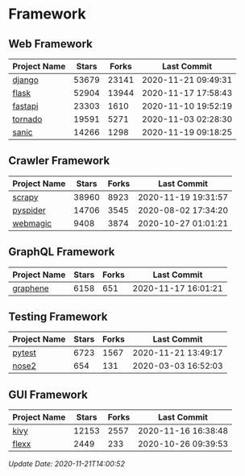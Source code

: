 # Framework

## Web Framework
| Project Name | Stars | Forks | Last Commit |
| ------------ | ----- | ----- | ----------- |
| [django](https://github.com/django/django) | 53679 | 23141 | 2020-11-21 09:49:31 |
| [flask](https://github.com/pallets/flask) | 52904 | 13944 | 2020-11-17 17:58:43 |
| [fastapi](https://github.com/tiangolo/fastapi) | 23303 | 1610 | 2020-11-10 19:52:19 |
| [tornado](https://github.com/tornadoweb/tornado) | 19591 | 5271 | 2020-11-03 02:28:30 |
| [sanic](https://github.com/huge-success/sanic) | 14266 | 1298 | 2020-11-19 09:18:25 |

## Crawler Framework
| Project Name | Stars | Forks | Last Commit |
| ------------ | ----- | ----- | ----------- |
| [scrapy](https://github.com/scrapy/scrapy) | 38960 | 8923 | 2020-11-19 19:31:57 |
| [pyspider](https://github.com/binux/pyspider) | 14706 | 3545 | 2020-08-02 17:34:20 |
| [webmagic](https://github.com/code4craft/webmagic) | 9408 | 3874 | 2020-10-27 01:01:21 |

## GraphQL Framework
| Project Name | Stars | Forks | Last Commit |
| ------------ | ----- | ----- | ----------- |
| [graphene](https://github.com/graphql-python/graphene) | 6158 | 651 | 2020-11-17 16:01:21 |

## Testing Framework
| Project Name | Stars | Forks | Last Commit |
| ------------ | ----- | ----- | ----------- |
| [pytest](https://github.com/pytest-dev/pytest) | 6723 | 1567 | 2020-11-21 13:49:17 |
| [nose2](https://github.com/nose-devs/nose2) | 654 | 131 | 2020-03-03 16:52:03 |

## GUI Framework
| Project Name | Stars | Forks | Last Commit |
| ------------ | ----- | ----- | ----------- |
| [kivy](https://github.com/kivy/kivy) | 12153 | 2557 | 2020-11-16 16:38:48 |
| [flexx](https://github.com/flexxui/flexx) | 2449 | 233 | 2020-10-26 09:39:53 |

*Update Date: 2020-11-21T14:00:52*
